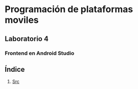 # Programación de plataformas moviles
## Laboratorio 4
### Frontend en Android Studio


## Índice
1. [Src](https://github.com/Kojimena/PM-Laboratorio4/tree/main/app/src)


 
